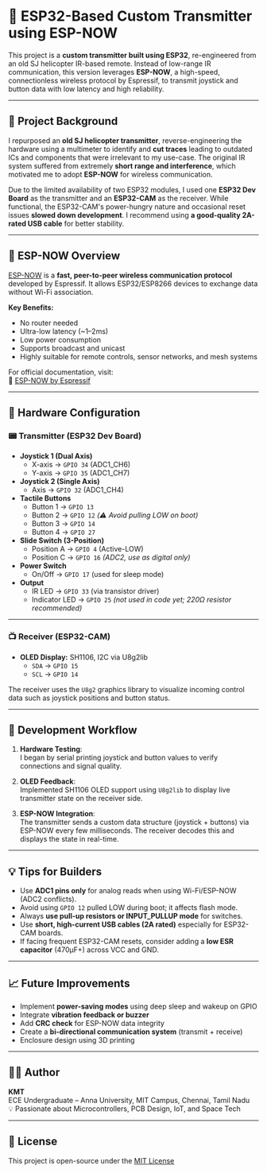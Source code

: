 # 🚁 ESP32-Based Custom Transmitter using ESP-NOW

This project is a **custom transmitter built using ESP32**, re-engineered from an old SJ helicopter IR-based remote. Instead of low-range IR communication, this version leverages **ESP-NOW**, a high-speed, connectionless wireless protocol by Espressif, to transmit joystick and button data with low latency and high reliability.

---

## 🧠 Project Background

I repurposed an **old SJ helicopter transmitter**, reverse-engineering the hardware using a multimeter to identify and **cut traces** leading to outdated ICs and components that were irrelevant to my use-case. The original IR system suffered from extremely **short range and interference**, which motivated me to adopt **ESP-NOW** for wireless communication.

Due to the limited availability of two ESP32 modules, I used one **ESP32 Dev Board** as the transmitter and an **ESP32-CAM** as the receiver. While functional, the ESP32-CAM's power-hungry nature and occasional reset issues **slowed down development**. I recommend using **a good-quality 2A-rated USB cable** for better stability.

---

## 🚀 ESP-NOW Overview

[ESP-NOW](https://docs.espressif.com/projects/esp-idf/en/latest/esp32/api-reference/network/esp_now.html) is a **fast, peer-to-peer wireless communication protocol** developed by Espressif. It allows ESP32/ESP8266 devices to exchange data without Wi-Fi association.

**Key Benefits:**
- No router needed
- Ultra-low latency (~1–2ms)
- Low power consumption
- Supports broadcast and unicast
- Highly suitable for remote controls, sensor networks, and mesh systems

For official documentation, visit:  
🔗 [ESP-NOW by Espressif](https://docs.espressif.com/projects/esp-idf/en/latest/esp32/api-reference/network/esp_now.html)

---

## 🧩 Hardware Configuration

### 📟 Transmitter (ESP32 Dev Board)
- **Joystick 1 (Dual Axis)**  
  - X-axis → `GPIO 34` (ADC1_CH6)  
  - Y-axis → `GPIO 35` (ADC1_CH7)  
- **Joystick 2 (Single Axis)**  
  - Axis → `GPIO 32` (ADC1_CH4)  
- **Tactile Buttons**
  - Button 1 → `GPIO 13`  
  - Button 2 → `GPIO 12` *(⚠️ Avoid pulling LOW on boot)*  
  - Button 3 → `GPIO 14`  
  - Button 4 → `GPIO 27`  
- **Slide Switch (3-Position)**
  - Position A → `GPIO 4` (Active-LOW)  
  - Position C → `GPIO 16` *(ADC2, use as digital only)*  
- **Power Switch**
  - On/Off → `GPIO 17` (used for sleep mode)  
- **Output**
  - IR LED → `GPIO 33` (via transistor driver)  
  - Indicator LED → `GPIO 25` *(not used in code yet; 220Ω resistor recommended)*  

---

### 📺 Receiver (ESP32-CAM)
- **OLED Display:** SH1106, I2C via U8g2lib  
  - `SDA` → `GPIO 15`  
  - `SCL` → `GPIO 14`  

The receiver uses the `U8g2` graphics library to visualize incoming control data such as joystick positions and button status.

---

## 🧪 Development Workflow

1. **Hardware Testing**:  
   I began by serial printing joystick and button values to verify connections and signal quality.

2. **OLED Feedback**:  
   Implemented SH1106 OLED support using `U8g2lib` to display live transmitter state on the receiver side.

3. **ESP-NOW Integration**:  
   The transmitter sends a custom data structure (joystick + buttons) via ESP-NOW every few milliseconds. The receiver decodes this and displays the state in real-time.

---

## 💡 Tips for Builders

- Use **ADC1 pins only** for analog reads when using Wi-Fi/ESP-NOW (ADC2 conflicts).
- Avoid using `GPIO 12` pulled LOW during boot; it affects flash mode.
- Always **use pull-up resistors or INPUT_PULLUP mode** for switches.
- Use **short, high-current USB cables (2A rated)** especially for ESP32-CAM boards.
- If facing frequent ESP32-CAM resets, consider adding a **low ESR capacitor** (470µF+) across VCC and GND.

---

## 📈 Future Improvements
- Implement **power-saving modes** using deep sleep and wakeup on GPIO
- Integrate **vibration feedback or buzzer**
- Add **CRC check** for ESP-NOW data integrity
- Create a **bi-directional communication system** (transmit + receive)
- Enclosure design using 3D printing

---

## 👨‍🎓 Author

**KMT**  
ECE Undergraduate – Anna University, MIT Campus, Chennai, Tamil Nadu  
💡 Passionate about Microcontrollers, PCB Design, IoT, and Space Tech

---

## 📜 License

This project is open-source under the [MIT License](LICENSE)

